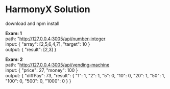 # HarmonyX Solution


download and npm install 

<b>Exam: 1 </b><br />
 path: "http://127.0.0.4:3005/api/number-integer <br />
 input: {
  "array": [2,5,6,4,7],
  "target": 10
 }
<br />
 output: {
  "result": [2,3]
 }
<br />

<b>Exam: 2 </b> <br />
path: "http://127.0.0.4:3005/api/vending-machine <br />
input: {
  "price": 27,
  "money": 100
}
<br />
output: {
 "diffPay": 73,
 "result": {
    "1": 1,
    "2": 1,
    "5": 0,
    "10": 0,
    "20": 1,
    "50": 1,
    "100": 0,
    "500": 0,
    "1000": 0
  }
}
   
